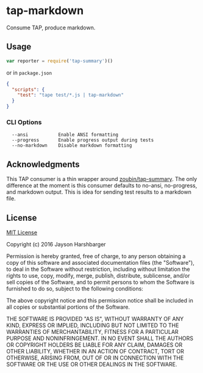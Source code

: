 # tap-markdown
Consume TAP, produce markdown.

## Usage

```javascript
var reporter = require('tap-summary')()

```

or in `package.json`

```json
{
  "scripts": {
    "test": "tape test/*.js | tap-markdown"
  }
}
```

### CLI Options

```
  --ansi           Enable ANSI formatting
  --progress       Enable progress output during tests
  --no-markdown    Disable markdown formatting
```

## Acknowledgments

This TAP consumer is a thin wrapper around [zoubin/tap-summary](https://github.com/zoubin/tap-summary).  The only difference at the moment is this consumer defaults to no-ansi, no-progress, and markdown output.  This is idea for sending test results to a markdown file.

## License

[MIT License](http://en.wikipedia.org/wiki/MIT_License)

Copyright (c) 2016 Jayson Harshbarger

Permission is hereby granted, free of charge, to any person obtaining a copy of this software and associated documentation files (the "Software"), to deal in the Software without restriction, including without limitation the rights to use, copy, modify, merge, publish, distribute, sublicense, and/or sell copies of the Software, and to permit persons to whom the Software is furnished to do so, subject to the following conditions:

The above copyright notice and this permission notice shall be included in all copies or substantial portions of the Software.

THE SOFTWARE IS PROVIDED "AS IS", WITHOUT WARRANTY OF ANY KIND, EXPRESS OR IMPLIED, INCLUDING BUT NOT LIMITED TO THE WARRANTIES OF MERCHANTABILITY, FITNESS FOR A PARTICULAR PURPOSE AND NONINFRINGEMENT. IN NO EVENT SHALL THE AUTHORS OR COPYRIGHT HOLDERS BE LIABLE FOR ANY CLAIM, DAMAGES OR OTHER LIABILITY, WHETHER IN AN ACTION OF CONTRACT, TORT OR OTHERWISE, ARISING FROM, OUT OF OR IN CONNECTION WITH THE SOFTWARE OR THE USE OR OTHER DEALINGS IN THE SOFTWARE.
